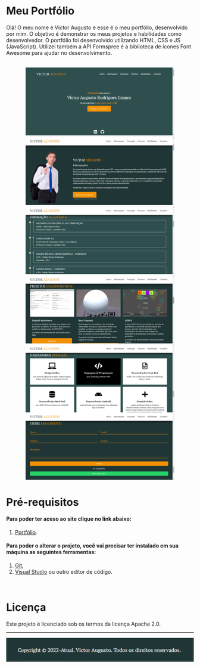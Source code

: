 # Meu Portfólio 

Olá! O meu nome é Victor Augusto e esse é o meu portfólio, desenvolvido por mim. O objetivo é demonstrar os meus projetos e habilidades como desenvolvedor. O portfólio foi desenvolvido utilizando HTML, CSS e JS (JavaScript). Utilizei também a API Formspree é a biblioteca de ícones Font Awesome para ajudar no desenvolvimento.
</br>
</br>

<div align="center">
<img src="https://github.com/VictorAugustoRodriguesGomes/Portfolio/blob/main/src/img/github base/p1.PNG" width="400"/>
<img src="https://github.com/VictorAugustoRodriguesGomes/Portfolio/blob/main/src/img/github base/p2.PNG" width="400"/>
<img src="https://github.com/VictorAugustoRodriguesGomes/Portfolio/blob/main/src/img/github base/p3.PNG" width="400"/>
<img src="https://github.com/VictorAugustoRodriguesGomes/Portfolio/blob/main/src/img/github base/p4.PNG" width="400"/>
<img src="https://github.com/VictorAugustoRodriguesGomes/Portfolio/blob/main/src/img/github base/p5.PNG" width="400"/>
<img src="https://github.com/VictorAugustoRodriguesGomes/Portfolio/blob/main/src/img/github base/p6.PNG" width="400"/>
</div>

# Pré-requisitos
#### Para poder ter aceso ao  site clique no link abaixo: 
1. [Portfólio](https://bit.ly/39IqDrm).
#### Para poder o alterar o projeto, você vai precisar ter instalado em sua máquina as seguintes ferramentas:
1. [Git](https://git-scm.com),
2. [Visual Studio](https://code.visualstudio.com/) ou outro editor de código.

</br>

# Licença

Este projeto é licenciado sob os termos da licença Apache 2.0.

---------
<img src="https://github.com/VictorAugustoRodriguesGomes/Portfolio/blob/main/src/img/github base/p7.PNG?raw=true"/>

